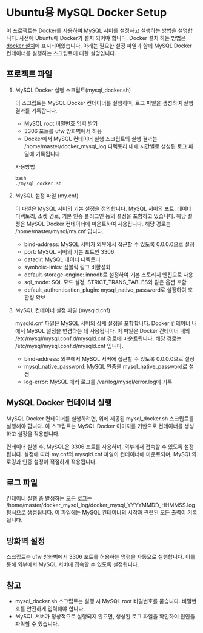 # Ubuntu용 MySQL Docker Setup

이 프로젝트는 Docker를 사용하여 MySQL 서버를 설정하고 실행하는 방법을 설명합니다.
사전에 Ubuntu에 Docker가 설치 되어야 합니다. Docker 설치 하는 방법은 [docker 설치](https://github.com/sw-dreamer/docker.git)에 표시되어있습니다.
아래는 필요한 설정 파일과 함께 MySQL Docker 컨테이너를 실행하는 스크립트에 대한 설명입니다.

## 프로젝트 파일

1. MySQL Docker 실행 스크립트(mysql_docker.sh)
   
   이 스크립트는 MySQL Docker 컨테이너를 실행하며, 로그 파일을 생성하여 실행 결과를 기록합니다.
   - MySQL root 비밀번호 입력 받기
   - 3306 포트를 ufw 방화벽에서 허용
   - Docker에서 MySQL 컨테이너 실행
   스크립트의 실행 결과는 /home/master/docker_mysql_log 디렉토리 내에 시간별로 생성된 로그 파일에 기록됩니다.
  
   사용방법
   ```
   bash
   ./mysql_docker.sh
   ```

2. MySQL 설정 파일 (my.cnf)
   
   이 파일은 MySQL 서버의 기본 설정을 정의합니다.
   MySQL 서버의 포트, 데이터 디렉토리, 소켓 경로, 기본 인증 플러그인 등의 설정을 포함하고 있습니다.
   해당 설정은 MySQL Docker 컨테이너에 마운트하여 사용됩니다.
   해당 경로는 /home/master/mysql/my.cnf 입니다.
   - bind-address: MySQL 서버가 외부에서 접근할 수 있도록 0.0.0.0으로 설정
   - port: MySQL 서버의 기본 포트인 3306
   - datadir: MySQL 데이터 디렉토리
   - symbolic-links: 심볼릭 링크 비활성화
   - default-storage-engine: innodb로 설정하여 기본 스토리지 엔진으로 사용
   - sql_mode: SQL 모드 설정, STRICT_TRANS_TABLES와 같은 옵션 포함
   - default_authentication_plugin: mysql_native_password로 설정하여 호환성 확보

3. MySQL 컨테이너 설정 파일 (mysqld.cnf)
   
   mysqld.cnf 파일은 MySQL 서버의 상세 설정을 포함합니다.
   Docker 컨테이너 내에서 MySQL 설정을 변경하는 데 사용됩니다.
   이 파일은 Docker 컨테이너 내의 /etc/mysql/mysql.conf.d/mysqld.cnf 경로에 마운트됩니다.
   해당 경로는 /etc/mysql/mysql.conf.d/mysqld.cnf 입니다.
   - bind-address: 외부에서 MySQL 서버에 접근할 수 있도록 0.0.0.0으로 설정
   - mysql_native_password: MySQL 인증을 mysql_native_password로 설정
   - log-error: MySQL 에러 로그를 /var/log/mysql/error.log에 기록

## MySQL Docker 컨테이너 실행
MySQL Docker 컨테이너를 실행하려면, 위에 제공된 mysql_docker.sh 스크립트를 실행해야 합니다.
이 스크립트는 MySQL Docker 이미지를 기반으로 컨테이너를 생성하고 설정을 적용합니다.

컨테이너 실행 후, MySQL은 3306 포트를 사용하며, 외부에서 접속할 수 있도록 설정됩니다.
설정에 따라 my.cnf와 mysqld.cnf 파일이 컨테이너에 마운트되며, MySQL의 로깅과 인증 설정이 적절하게 적용됩니다.

## 로그 파일
컨테이너 실행 중 발생하는 모든 로그는 /home/master/docker_mysql_log/docker_mysql_YYYYMMDD_HHMMSS.log 형식으로 생성됩니다. 이 파일에는 MySQL 컨테이너의 시작과 관련된 모든 출력이 기록됩니다.

## 방화벽 설정
스크립트는 ufw 방화벽에서 3306 포트를 허용하는 명령을 자동으로 실행합니다. 이를 통해 외부에서 MySQL 서버에 접속할 수 있도록 설정됩니다.

## 참고
- mysql_docker.sh 스크립트는 실행 시 MySQL root 비밀번호를 묻습니다. 비밀번호를 안전하게 입력해야 합니다.
- MySQL 서버가 정상적으로 실행되지 않으면, 생성된 로그 파일을 확인하여 원인을 파악할 수 있습니다.
